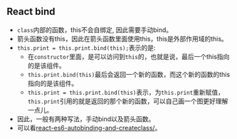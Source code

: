 ## React bind

* `class`内部的函数，this不会自绑定, 因此需要手动bind。
* 箭头函数没有this，因此在箭头函数里面使用this，this是外部作用域的this。
* `this.print = this.print.bind(this);`表示的是:
  * 在`constructor`里面，是可以访问到`this`的，也就是说，最后一个this指向的是该组件。
  * `this.print.bind(this)`最后会返回一个新的函数，而这个新的函数的this指向的是该组件。
  * `this.print = this.print.bind(this)`表示，为`this.print`重新赋值，`this.print`引用的就是返回的那个新的函数，可以自己画一个图更好理解一点儿。
* 因此，一般有两种写法，手动bind以及箭头函数。
* 可以看[react-es6-autobinding-and-createclass/](https://blog.andrewray.me/react-es6-autobinding-and-createclass/)。

